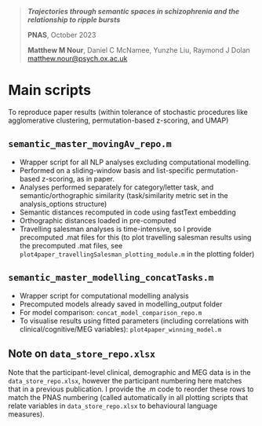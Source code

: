 > ***Trajectories through semantic spaces in schizophrenia and the relationship to ripple bursts***
>
> **PNAS**, October 2023
>
> **Matthew M Nour**, Daniel C McNamee, Yunzhe Liu, Raymond J Dolan
matthew.nour@psych.ox.ac.uk

# Main scripts 
To reproduce paper results (within tolerance of stochastic procedures like agglomerative clustering, permutation-based z-scoring, and UMAP)

## `semantic_master_movingAv_repo.m`
- Wrapper script for all NLP analyses excluding computational modelling. 
- Performed on a sliding-window basis and list-specific permutation-based z-scoring, as in paper.
- Analyses performed separately for category/letter task, and semantic/orthographic similarity (task/similarity metric set in the analysis_options structure)
- Semantic distances recomputed in code using fastText embedding
- Orthographic distances loaded in pre-computed
- Travelling salesman analyses is time-intensive, so I provide precomputed .mat files for this (to plot travelling salesman results using the precomputed .mat files, see `plot4paper_travellingSalesman_plotting_module.m` in the plotting folder)

## `semantic_master_modelling_concatTasks.m`
- Wrapper script for computational modelling analysis
- Precomputed models already saved in modelling_output folder
- For model comparison: `concat_model_comparison_repo.m`
- To visualise results using fitted parameters (including correlations with clinical/cognitive/MEG variables): `plot4paper_winning_model.m`


## Note on `data_store_repo.xlsx`
Note that the participant-level clinical, demographic and MEG data is in the `data_store_repo.xlsx`, however the participant numbering here matches that in a previous publication. I provide the .m code to reorder these rows to match the PNAS numbering (called automatically in all plotting scripts that relate variables in `data_store_repo.xlsx` to behavioural language measures). 
